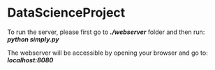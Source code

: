 # DataScienceProject

To run the server, please first go to ***./webserver*** folder and then run:
***python simply.py***

The webserver will be accessible by opening your browser and go to: 
***localhost:8080***